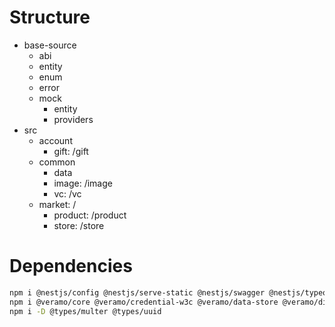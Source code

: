 # Structure

- base-source
  - abi
  - entity
  - enum
  - error
  - mock
    - entity
    - providers
- src
  - account
    - gift: /gift
  - common
    - data
    - image: /image
    - vc: /vc
  - market: /
    - product: /product
    - store: /store

# Dependencies

```sh
npm i @nestjs/config @nestjs/serve-static @nestjs/swagger @nestjs/typeorm typeorm pg multer uuid class-transformer class-validator ethers@5
npm i @veramo/core @veramo/credential-w3c @veramo/data-store @veramo/did-manager @veramo/did-provider-ethr @veramo/did-resolver @veramo/key-manager @veramo/kms-local ethr-did-resolver web-did-resolver did-resolver sqlite3 typeorm tsimportlib
npm i -D @types/multer @types/uuid
```
